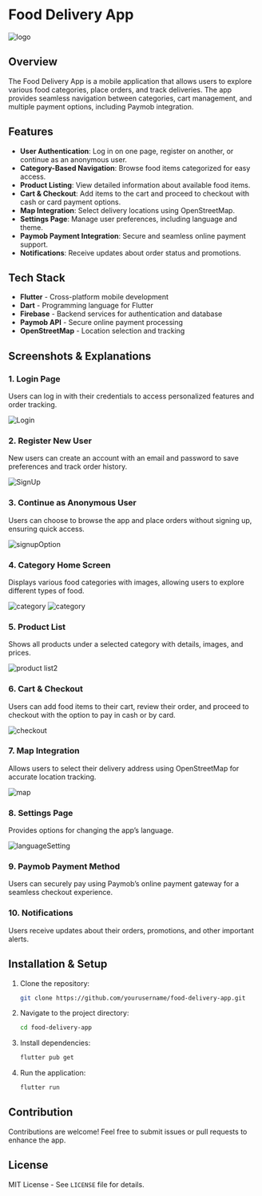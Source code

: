 # Food Delivery App

![logo](https://github.com/user-attachments/assets/3016d0ed-2e57-4507-a9de-005f23afc0ee)
## Overview
The Food Delivery App is a mobile application that allows users to explore various food categories, place orders, and track deliveries. The app provides seamless navigation between categories, cart management, and multiple payment options, including Paymob integration.

## Features
- **User Authentication**: Log in on one page, register on another, or continue as an anonymous user.
- **Category-Based Navigation**: Browse food items categorized for easy access.
- **Product Listing**: View detailed information about available food items.
- **Cart & Checkout**: Add items to the cart and proceed to checkout with cash or card payment options.
- **Map Integration**: Select delivery locations using OpenStreetMap.
- **Settings Page**: Manage user preferences, including language and theme.
- **Paymob Payment Integration**: Secure and seamless online payment support.
- **Notifications**: Receive updates about order status and promotions.

## Tech Stack
- **Flutter** - Cross-platform mobile development
- **Dart** - Programming language for Flutter
- **Firebase** - Backend services for authentication and database
- **Paymob API** - Secure online payment processing
- **OpenStreetMap** - Location selection and tracking

## Screenshots & Explanations

### 1. Login Page
Users can log in with their credentials to access personalized features and order tracking.

![Login](https://github.com/user-attachments/assets/60ef01b5-a674-4fdf-96cc-f95625ca7287)
### 2. Register New User
New users can create an account with an email and password to save preferences and track order history.

![SignUp](https://github.com/user-attachments/assets/04721728-e2bc-45e6-afd3-f1e00dd30bab)
### 3. Continue as Anonymous User
Users can choose to browse the app and place orders without signing up, ensuring quick access.

![signupOption](https://github.com/user-attachments/assets/9736ff9f-26fb-4387-a7b4-74b43cfee5df)
### 4. Category Home Screen
Displays various food categories with images, allowing users to explore different types of food.

![category](https://github.com/user-attachments/assets/06fc5e9b-2f87-45c5-832f-2d7c9386a49f)
![category](https://github.com/user-attachments/assets/308a0933-3413-4fe3-9f8e-4335efd3665d)
### 5. Product List
Shows all products under a selected category with details, images, and prices.

![product list2](https://github.com/user-attachments/assets/a5db76bb-59ce-42fa-b5ff-687837a8af93)
### 6. Cart & Checkout
Users can add food items to their cart, review their order, and proceed to checkout with the option to pay in cash or by card.

![checkout](https://github.com/user-attachments/assets/3c7feaba-e3fa-478a-8a2d-27fa99d397c4)
### 7. Map Integration
Allows users to select their delivery address using OpenStreetMap for accurate location tracking.

![map](https://github.com/user-attachments/assets/7a35ffaf-2b16-4c7b-a744-4c18077832c8)
### 8. Settings Page
Provides options for changing the app’s language.

![languageSetting](https://github.com/user-attachments/assets/ae04715c-8adc-4e89-ad71-04e1ed1ea90e)
### 9. Paymob Payment Method
Users can securely pay using Paymob’s online payment gateway for a seamless checkout experience.



### 10. Notifications
Users receive updates about their orders, promotions, and other important alerts.

## Installation & Setup
1. Clone the repository:
   ```sh
   git clone https://github.com/yourusername/food-delivery-app.git
   ```
2. Navigate to the project directory:
   ```sh
   cd food-delivery-app
   ```
3. Install dependencies:
   ```sh
   flutter pub get
   ```
4. Run the application:
   ```sh
   flutter run
   ```

## Contribution
Contributions are welcome! Feel free to submit issues or pull requests to enhance the app.

## License
MIT License - See `LICENSE` file for details.

